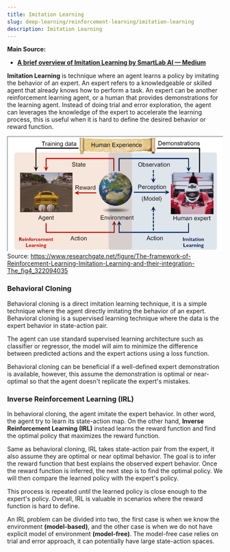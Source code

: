 ```yaml
---
title: Imitation Learning
slug: deep-learning/reinforcement-learning/imitation-learning
description: Imitation Learning
---
```


**Main Source:**

- **[A brief overview of Imitation Learning by SmartLab AI — Medium](https://smartlabai.medium.com/a-brief-overview-of-imitation-learning-8a8a75c44a9c)**

**Imitation Learning** is technique where an agent learns a policy by imitating the behavior of an expert. An expert refers to a knowledgeable or skilled agent that already knows how to perform a task. An expert can be another reinforcement learning agent, or a human that provides demonstrations for the learning agent. Instead of doing trial and error exploration, the agent can leverages the knowledge of the expert to accelerate the learning process, this is useful when it is hard to define the desired behavior or reward function.

![Imitation learning](./imitation-learning.png)  
Source: https://www.researchgate.net/figure/The-framework-of-Reinforcement-Learning-Imitation-Learning-and-their-integration-The_fig4_322094035

### Behavioral Cloning

Behavioral cloning is a direct imitation learning technique, it is a simple technique where the agent directly imitating the behavior of an expert. Behavioral cloning is a supervised learning technique where the data is the expert behavior in state-action pair.

The agent can use standard supervised learning architecture such as classifier or regressor, the model will aim to minimize the difference between predicted actions and the expert actions using a loss function.

Behavioral cloning can be beneficial if a well-defined expert demonstration is available, however, this assume the demonstration is optimal or near-optimal so that the agent doesn't replicate the expert's mistakes.

### Inverse Reinforcement Learning (IRL)

In behavioral cloning, the agent imitate the expert behavior. In other word, the agent try to learn its state-action map. On the other hand, **Inverse Reinforcement Learning (IRL)** instead learns the reward function and find the optimal policy that maximizes the reward function.

Same as behavioral cloning, IRL takes state-action pair from the expert, it also assume they are optimal or near optimal behavior. The goal is to infer the reward function that best explains the observed expert behavior. Once the reward function is inferred, the next step is to find the optimal policy. We will then compare the learned policy with the expert's policy.

This process is repeated until the learned policy is close enough to the expert's policy. Overall, IRL is valuable in scenarios where the reward function is hard to define.

An IRL problem can be divided into two, the first case is when we know the environment **(model-based)**, and the other case is when we do not have explicit model of environment **(model-free)**. The model-free case relies on trial and error approach, it can potentially have large state-action spaces.
